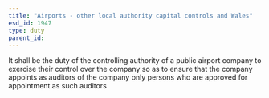 ```yaml
---
title: "Airports - other local authority capital controls and Wales"
esd_id: 1947
type: duty
parent_id:  
---
```


It shall be the duty of the controlling authority of a public airport company to exercise their control over the company so as to ensure that the company appoints as auditors of the company only persons who are approved for appointment as such auditors 

